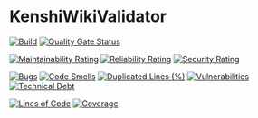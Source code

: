 # KenshiWikiValidator
[![Build](https://github.com/adwitkow/KenshiWikiValidator/actions/workflows/build.yml/badge.svg?branch=master)](https://github.com/adwitkow/KenshiWikiValidator/actions/workflows/build.yml)
[![Quality Gate Status](https://sonarcloud.io/api/project_badges/measure?project=adwitkow_KenshiWikiValidator&metric=alert_status)](https://sonarcloud.io/summary/new_code?id=adwitkow_KenshiWikiValidator)

[![Maintainability Rating](https://sonarcloud.io/api/project_badges/measure?project=adwitkow_KenshiWikiValidator&metric=sqale_rating)](https://sonarcloud.io/summary/new_code?id=adwitkow_KenshiWikiValidator)
[![Reliability Rating](https://sonarcloud.io/api/project_badges/measure?project=adwitkow_KenshiWikiValidator&metric=reliability_rating)](https://sonarcloud.io/summary/new_code?id=adwitkow_KenshiWikiValidator)
[![Security Rating](https://sonarcloud.io/api/project_badges/measure?project=adwitkow_KenshiWikiValidator&metric=security_rating)](https://sonarcloud.io/summary/new_code?id=adwitkow_KenshiWikiValidator)

[![Bugs](https://sonarcloud.io/api/project_badges/measure?project=adwitkow_KenshiWikiValidator&metric=bugs)](https://sonarcloud.io/summary/new_code?id=adwitkow_KenshiWikiValidator)
[![Code Smells](https://sonarcloud.io/api/project_badges/measure?project=adwitkow_KenshiWikiValidator&metric=code_smells)](https://sonarcloud.io/summary/new_code?id=adwitkow_KenshiWikiValidator)
[![Duplicated Lines (%)](https://sonarcloud.io/api/project_badges/measure?project=adwitkow_KenshiWikiValidator&metric=duplicated_lines_density)](https://sonarcloud.io/summary/new_code?id=adwitkow_KenshiWikiValidator)
[![Vulnerabilities](https://sonarcloud.io/api/project_badges/measure?project=adwitkow_KenshiWikiValidator&metric=vulnerabilities)](https://sonarcloud.io/summary/new_code?id=adwitkow_KenshiWikiValidator)
[![Technical Debt](https://sonarcloud.io/api/project_badges/measure?project=adwitkow_KenshiWikiValidator&metric=sqale_index)](https://sonarcloud.io/summary/new_code?id=adwitkow_KenshiWikiValidator)

[![Lines of Code](https://sonarcloud.io/api/project_badges/measure?project=adwitkow_KenshiWikiValidator&metric=ncloc)](https://sonarcloud.io/summary/new_code?id=adwitkow_KenshiWikiValidator)
[![Coverage](https://sonarcloud.io/api/project_badges/measure?project=adwitkow_KenshiWikiValidator&metric=coverage)](https://sonarcloud.io/summary/new_code?id=adwitkow_KenshiWikiValidator)
